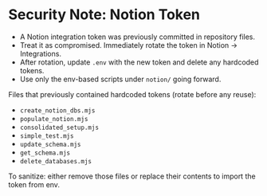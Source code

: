 # Security Note: Notion Token

- A Notion integration token was previously committed in repository files.
- Treat it as compromised. Immediately rotate the token in Notion → Integrations.
- After rotation, update `.env` with the new token and delete any hardcoded tokens.
- Use only the env-based scripts under `notion/` going forward.

Files that previously contained hardcoded tokens (rotate before any reuse):
- `create_notion_dbs.mjs`
- `populate_notion.mjs`
- `consolidated_setup.mjs`
- `simple_test.mjs`
- `update_schema.mjs`
- `get_schema.mjs`
- `delete_databases.mjs`

To sanitize: either remove those files or replace their contents to import the token from env.

